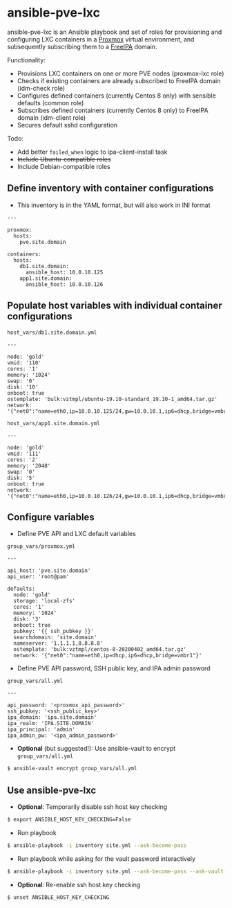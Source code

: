 # ansible-pve-lxc

ansible-pve-lxc is an Ansible playbook and set of roles for provisioning and configuring LXC containers in a [Proxmox](https://www.proxmox.com/en/) virtual environment, and subsequently subscribing them to a [FreeIPA](https://www.freeipa.org/page/Main_Page) domain.

Functionality:

- Provisions LXC containers on one or more PVE nodes (proxmox-lxc role)
- Checks if existing containers are already subscribed to FreeIPA domain (idm-check role)
- Configures defined containers (currently Centos 8 only) with sensible defaults (common role)
- Subscribes defined containers (currently Centos 8 only) to FreeIPA domain (idm-client role)
- Secures default sshd configuration

Todo:

- Add better `failed_when` logic to ipa-client-install task
- ~~Include Ubuntu-compatible roles~~
- Include Debian-compatible roles

## Define inventory with container configurations

- This inventory is in the YAML format, but will also work in INI format

```
---

proxmox:
  hosts:
    pve.site.domain

containers:
  hosts:
    db1.site.domain:
      ansible_host: 10.0.10.125
    app1.site.domain:
      ansible_host: 10.0.10.126
```

## Populate host variables with individual container configurations

`host_vars/db1.site.domain.yml`

```
---

node: 'gold'
vmid: '110'
cores: '1'
memory: '1024'
swap: '0'
disk: '10'
onboot: true
ostemplate: 'bulk:vztmpl/ubuntu-19.10-standard_19.10-1_amd64.tar.gz'
network: '{"net0":"name=eth0,ip=10.0.10.125/24,gw=10.0.10.1,ip6=dhcp,bridge=vmbr1"}'
```

`host_vars/app1.site.domain.yml`

```
---

node: 'gold'
vmid: '111'
cores: '2'
memory: '2048'
swap: '0'
disk: '5'
onboot: true
network: '{"net0":"name=eth0,ip=10.0.10.126/24,gw=10.0.10.1,ip6=dhcp,bridge=vmbr1"}'
```

## Configure variables

- Define PVE API and LXC default variables

`group_vars/proxmox.yml`

```
---

api_host: 'pve.site.domain'
api_user: 'root@pam'

defaults:
  node: 'gold'
  storage: 'local-zfs'
  cores: '1'
  memory: '1024'
  disk: '3'
  onboot: true
  pubkey: '{{ ssh_pubkey }}'
  searchdomain: 'site.domain'
  nameserver: '1.1.1.1,8.8.8.8'
  ostemplate: 'bulk:vztmpl/centos-8-20200402_amd64.tar.gz'
  network: '{"net0":"name=eth0,ip=dhcp,ip6=dhcp,bridge=vmbr1"}'
```

- Define PVE API password, SSH public key, and IPA admin password

`group_vars/all.yml`

```
---

api_password: '<proxmox_api_password>'
ssh_pubkey: '<ssh_public_key>'
ipa_domain: 'ipa.site.domain'
ipa_realm: 'IPA.SITE.DOMAIN'
ipa_principal: 'admin'
ipa_admin_pw: '<ipa_admin_password>'
```

- **Optional** (but suggested!): Use ansible-vault to encrypt `group_vars/all.yml`

```bash
$ ansible-vault encrypt group_vars/all.yml
```

## Use ansible-pve-lxc

- **Optional**: Temporarily disable ssh host key checking

```bash
$ export ANSIBLE_HOST_KEY_CHECKING=False
```

- Run playbook

```bash
$ ansible-playbook -i inventory site.yml --ask-become-pass
```

- Run playbook while asking for the vault password interactively

```bash
$ ansible-playbook -i inventory site.yml --ask-become-pass --ask-vault-pass
```

- **Optional**: Re-enable ssh host key checking

```bash
$ unset ANSIBLE_HOST_KEY_CHECKING
```